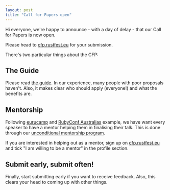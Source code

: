 ```yaml
---
layout: post
title: "Call for Papers open"
---
```


Hi everyone, we're happy to announce - with a day of delay - that our Call for Papers is now open.

Please head to [cfp.rustfest.eu](https://cfp.rustfest.eu) for your submission.

There's two particular things about the CFP:

## The Guide

Please read [the guide](https://cfp.rustfest.eu/guide). In our experience, many people with poor proposals haven't. Also, it makes clear who should apply (everyone!) and what the benefits are.

## Mentorship

Following [eurucamp](http://eurucamp.org) and [RubyConf Australias](http://www.rubyconf.org.au/2016) example, we have want every speaker to have a mentor helping them in finalising their talk. This is done through our [unconditional mentorship program](https://cfp.rustfest.eu/mentorship).

If you are interested in helping out as a mentor, sign up on  [cfp.rustfest.eu](https://cfp.rustfest.eu) and tick "I am willing to be a mentor" in the profile section.

## Submit early, submit often!

Finally, start submitting early if you want to receive feedback. Also, this clears your head to coming up with other things.